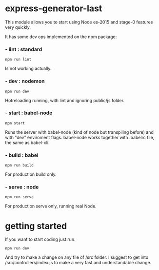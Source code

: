 # express-generator-last

This module allows you to start using Node es-2015 and stage-0 features very quickly.

It has some dev ops implemented on the npm package:

### - lint : standard
```
npm run lint
```
Is not working actually.

### - dev : nodemon
```
npm run dev
```
Hotreloading running, with lint and ignoring public/js folder.

### - start : babel-node
```
npm start
```
Runs the server with babel-node (kind of node but transpiling before) and with "dev" enviroment flags. babel-node works together with .babelrc file, the same as babel-cli.

### - build : babel
```
npm run build
```
For production build only.

### - serve : node
```
npm run serve
```
For production serve only, running real Node.

# getting started

If you want to start coding just run:
```
npm run dev
```

And try to make a change on any file of /src folder. I suggest to get into /src/controllers/index.js to make a very fast and understandable change.
